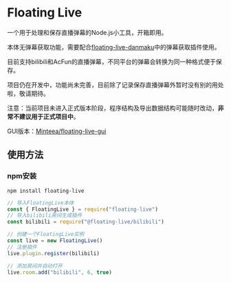 # Floating Live
一个用于处理和保存直播弹幕的Node.js小工具，开箱即用。

本体无弹幕获取功能，需要配合[floating-live-danmaku](https://github.com/Minteea/floating-live-danmaku)中的弹幕获取插件使用。

目前支持bilibili和AcFun的直播弹幕，不同平台的弹幕会转换为同一种格式便于保存。

项目仍在开发中，功能尚未完善，目前除了记录保存直播弹幕外暂时没有别的用处啦，敬请期待。

注意：当前项目未进入正式版本阶段，程序结构及导出数据结构可能随时改动，**非常不建议用于正式项目中**。

GUI版本：[Minteea/floating-live-gui](https://github.com/Minteea/floating-live-gui)

## 使用方法
### npm安装
```
npm install floating-live
```
``` javascript
// 导入FloatingLive本体
const { FloatingLive } = require("floating-live")
// 导入bilibili房间生成插件
const bilibili = require("@floating-live/bilibili")   

// 创建一个FloatingLive实例
const live = new FloatingLive()
// 注册插件
live.plugin.register(bilibili)

// 添加房间并自动打开
live.room.add("bilibili", 6, true)
```
